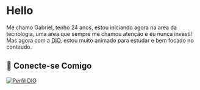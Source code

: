 
# Hello 

Me chamo Gabriel, tenho 24 anos, estou iniciando agora na area da tecnologia, uma area que sempre me chamou atenção e eu nunca investi! Mas agora com a [DIO](https://www.dio.me/), estou muito animado para estudar e bem focado no conteudo. 


## 🔗 Conecte-se Comigo


[![Perfil DIO](https://img.shields.io/badge/-Meu%20Perfil%20na%20DIO-000?style=for-the-badge)](https://github.com/gabrieldio/)

